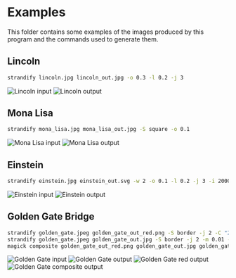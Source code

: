 # Examples

This folder contains some examples of the images produced by this program and the commands used to generate them.

## Lincoln

```sh
strandify lincoln.jpg lincoln_out.jpg -o 0.3 -l 0.2 -j 3
```

![Lincoln input](./lincoln.jpg)
![Lincoln output](./lincoln_out.jpg)

## Mona Lisa

```sh
strandify mona_lisa.jpg mona_lisa_out.jpg -S square -o 0.1
```

![Mona Lisa input](./mona_lisa.jpg)
![Mona Lisa output](./mona_lisa_out.jpg)

## Einstein

```sh
strandify einstein.jpg einstein_out.svg -w 2 -o 0.1 -l 0.2 -j 3 -i 2000 -n 200
```

![Einstein input](./einstein.jpg)
![Einstein output](./einstein_out.svg)

## Golden Gate Bridge

```sh
strandify golden_gate.jpeg golden_gate_out_red.png -S border -j 2 -C "255 0 0" --project-to-yarn-color -m 0.01 -t -o 0.1 -i 500
strandify golden_gate.jpeg golden_gate_out.jpg -S border -j 2 -m 0.01 -o 0.08 -l 0.1
magick composite golden_gate_out_red.png golden_gate_out.jpg golden_gate_composite_out.png
```

![Golden Gate input](./golden_gate.jpeg)
![Golden Gate output](./golden_gate_out.jpg)
![Golden Gate red output](./golden_gate_out_red.png)
![Golden Gate composite output](./golden_gate_composite_out.png)
